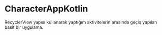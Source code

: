 # CharacterAppKotlin
RecyclerView yapısı kullanarak yaptığım aktivitelerin arasında geçiş yapılan basit bir uygulama.
